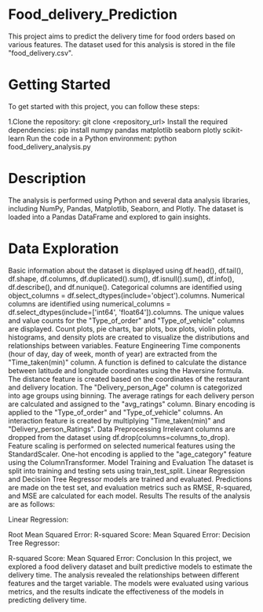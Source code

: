 # Food_delivery_Prediction
This project aims to predict the delivery time for food orders based on various features. The dataset used for this analysis is stored in the file "food_delivery.csv".

# Getting Started
To get started with this project, you can follow these steps:

1.Clone the repository: git clone <repository_url>
Install the required dependencies: pip install numpy pandas matplotlib seaborn plotly scikit-learn 
Run the code in a Python environment: python food_delivery_analysis.py
# Description
The analysis is performed using Python and several data analysis libraries, including NumPy, Pandas, Matplotlib, Seaborn, and Plotly. The dataset is loaded into a Pandas DataFrame and explored to gain insights.

# Data Exploration
Basic information about the dataset is displayed using df.head(), df.tail(), df.shape, df.columns, df.duplicated().sum(), df.isnull().sum(), df.info(), df.describe(), and df.nunique().
Categorical columns are identified using object_columns = df.select_dtypes(include='object').columns.
Numerical columns are identified using numerical_columns = df.select_dtypes(include=['int64', 'float64']).columns.
The unique values and value counts for the "Type_of_order" and "Type_of_vehicle" columns are displayed.
Count plots, pie charts, bar plots, box plots, violin plots, histograms, and density plots are created to visualize the distributions and relationships between variables.
Feature Engineering
Time components (hour of day, day of week, month of year) are extracted from the "Time_taken(min)" column.
A function is defined to calculate the distance between latitude and longitude coordinates using the Haversine formula.
The distance feature is created based on the coordinates of the restaurant and delivery location.
The "Delivery_person_Age" column is categorized into age groups using binning.
The average ratings for each delivery person are calculated and assigned to the "avg_ratings" column.
Binary encoding is applied to the "Type_of_order" and "Type_of_vehicle" columns.
An interaction feature is created by multiplying "Time_taken(min)" and "Delivery_person_Ratings".
Data Preprocessing
Irrelevant columns are dropped from the dataset using df.drop(columns=columns_to_drop).
Feature scaling is performed on selected numerical features using the StandardScaler.
One-hot encoding is applied to the "age_category" feature using the ColumnTransformer.
Model Training and Evaluation
The dataset is split into training and testing sets using train_test_split.
Linear Regression and Decision Tree Regressor models are trained and evaluated.
Predictions are made on the test set, and evaluation metrics such as RMSE, R-squared, and MSE are calculated for each model.
Results
The results of the analysis are as follows:

Linear Regression:

Root Mean Squared Error: <RMSE value>
R-squared Score: <R-squared value>
Mean Squared Error: <MSE value>
Decision Tree Regressor:

R-squared Score: <R-squared value>
Mean Squared Error: <MSE value>
Conclusion
In this project, we explored a food delivery dataset and built predictive models to estimate the delivery time. The analysis revealed the relationships between different features and the target variable. The models were evaluated using various metrics, and the results indicate the effectiveness of the models in predicting delivery time.

